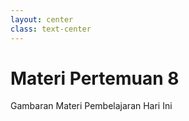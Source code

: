 ```yaml
---
layout: center
class: text-center
---
```


# Materi Pertemuan 8

Gambaran Materi Pembelajaran Hari Ini
